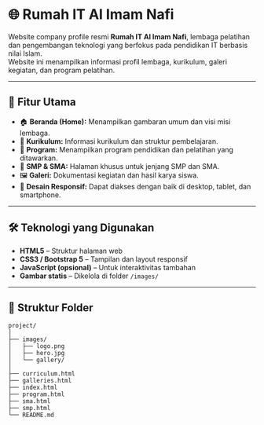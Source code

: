 # 🌐 Rumah IT Al Imam Nafi

Website company profile resmi **Rumah IT Al Imam Nafi**, lembaga pelatihan dan pengembangan teknologi yang berfokus pada pendidikan IT berbasis nilai Islam.  
Website ini menampilkan informasi profil lembaga, kurikulum, galeri kegiatan, dan program pelatihan.

---

## 🚀 Fitur Utama

- 🏠 **Beranda (Home):** Menampilkan gambaran umum dan visi misi lembaga.  
- 📘 **Kurikulum:** Informasi kurikulum dan struktur pembelajaran.  
- 🏫 **Program:** Menampilkan program pendidikan dan pelatihan yang ditawarkan.  
- 🏫 **SMP & SMA:** Halaman khusus untuk jenjang SMP dan SMA.  
- 🖼️ **Galeri:** Dokumentasi kegiatan dan hasil karya siswa.  
- 🌙 **Desain Responsif:** Dapat diakses dengan baik di desktop, tablet, dan smartphone.  

---

## 🛠️ Teknologi yang Digunakan

- **HTML5** – Struktur halaman web  
- **CSS3 / Bootstrap 5** – Tampilan dan layout responsif  
- **JavaScript (opsional)** – Untuk interaktivitas tambahan  
- **Gambar statis** – Dikelola di folder `/images/`

---

## 📁 Struktur Folder

```
project/
│
├── images/
│   ├── logo.png
│   ├── hero.jpg
│   └── gallery/
│
├── curriculum.html
├── galleries.html
├── index.html
├── program.html
├── sma.html
├── smp.html
└── README.md
```
